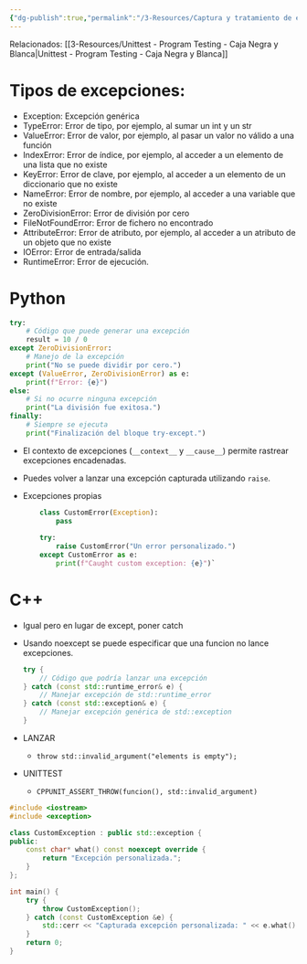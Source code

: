 ```yaml
---
{"dg-publish":true,"permalink":"/3-Resources/Captura y tratamiento de excepciones/","title":"Captura y tratamiento de excepciones","noteIcon":""}
---
```


Relacionados:
[[3-Resources/Unittest - Program Testing - Caja Negra y Blanca\|Unittest - Program Testing - Caja Negra y Blanca]]

# Tipos de excepciones:

- Exception: Excepción genérica
- TypeError: Error de tipo, por ejemplo, al sumar un int y un str
- ValueError: Error de valor, por ejemplo, al pasar un valor no válido a una función
- IndexError: Error de índice, por ejemplo, al acceder a un elemento de una lista que no existe
- KeyError: Error de clave, por ejemplo, al acceder a un elemento de un diccionario que no existe
- NameError: Error de nombre, por ejemplo, al acceder a una variable que no existe
- ZeroDivisionError: Error de división por cero
- FileNotFoundError: Error de fichero no encontrado
- AttributeError: Error de atributo, por ejemplo, al acceder a un atributo de un objeto que no existe
- IOError: Error de entrada/salida
- RuntimeError: Error de ejecución.

# Python

```python
try:
    # Código que puede generar una excepción
    result = 10 / 0
except ZeroDivisionError:
    # Manejo de la excepción
    print("No se puede dividir por cero.")
except (ValueError, ZeroDivisionError) as e:
	print(f"Error: {e}")
else:
    # Si no ocurre ninguna excepción
    print("La división fue exitosa.")
finally:
    # Siempre se ejecuta
    print("Finalización del bloque try-except.")
```

- El contexto de excepciones (`__context__` y `__cause__`) permite rastrear excepciones encadenadas.

- Puedes volver a lanzar una excepción capturada utilizando `raise`.

- Excepciones propias
	```python
		class CustomError(Exception):
		    pass
		
		try:     
			raise CustomError("Un error personalizado.")
		except CustomError as e:     
			print(f"Caught custom exception: {e}")`
	```

# C++

- Igual pero en lugar de except, poner catch
- Usando noexcept se puede especificar que una funcion no lance excepciones.

	```c++
	try {
	    // Código que podría lanzar una excepción
	} catch (const std::runtime_error& e) {
	    // Manejar excepción de std::runtime_error
	} catch (const std::exception& e) {
	    // Manejar excepción genérica de std::exception
	}
	
	```

- LANZAR
	- `throw std::invalid_argument("elements is empty");`

- UNITTEST
	- `CPPUNIT_ASSERT_THROW(funcion(), std::invalid_argument)`

```cpp
#include <iostream>
#include <exception>

class CustomException : public std::exception {
public:
    const char* what() const noexcept override {
        return "Excepción personalizada.";
    }
};

int main() {
    try {
        throw CustomException();
    } catch (const CustomException &e) {
        std::cerr << "Capturada excepción personalizada: " << e.what() << std::endl;
    }
    return 0;
}

```
